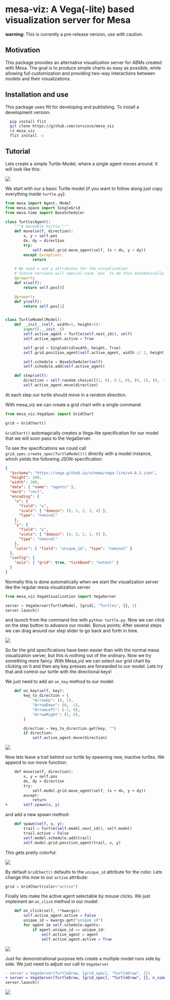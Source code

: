 # mesa-viz: A Vega(-lite) based visualization server for Mesa

**warning:** This is currently a pre-release version, use with caution.

## Motivation

This package provides an alternative visualization server for ABMs created with Mesa. The goal is to produce simple charts as easy as possible, while allowing full customization and providing two-way interactions between models and their visualizations.

## Installation and use

This package uses flit for developing and publishing. To install a development version:

```bash
  pip install flit
  git clone https://github.com/corvince/mesa_viz
  cd mesa_viz
  flit install -s
```

## Tutorial

Lets create a simple Turtle-Model, where a single agent moves around. It will look like this:

![](tutorial/step0.gif)

We start with our a basic Turtle model (if you want to follow along just copy everything inside `turtle.py`):

```python
from mesa import Agent, Model
from mesa.space import SingleGrid
from mesa.time import BaseScheduler

class Turtle(Agent):
    """A moveable turtle."""
    def move(self, direction):
        x, y = self.pos
        dx, dy = direction
        try:
            self.model.grid.move_agent(self, (x + dx, y + dy))
        except Exception:
            return

    # We need x and y attributes for the visualization
    # future versions will special-case `pos` to do this automatically
    @property
    def x(self):
        return self.pos[0]

    @property
    def y(self):
        return self.pos[1]


class TurtleModel(Model):
    def __init__(self, width=5, height=5):
        super().__init__()
        self.active_agent = Turtle(self.next_id(), self)
        self.active_agent.active = True

        self.grid = SingleGrid(width, height, True)
        self.grid.position_agent(self.active_agent, width // 2, height // 2)

        self.schedule = BaseScheduler(self)
        self.schedule.add(self.active_agent)

    def step(self):
        direction = self.random.choice([(1, 0), (-1, 0), (0, 1), (0, -1)])
        self.active_agent.move(direction)
```

At each step our turtle should move in a random direction.

With mesa_viz we can create a grid chart with a single command:

```python
from mesa_viz.VegaSpec import GridChart

grid = GridChart()
```

`GridChart()` automagically creates a Vega-lite specification for our model that we will soon pass to the VegaServer.

To see the specifications we could call `grid_spec.create_spec(TurtleModel())` directly with a model instance, which yields the following JSON-specification:

```json
{
  "$schema": "https://vega.github.io/schema/vega-lite/v4.8.1.json",
  "height": 200,
  "width": 200,
  "data": { "name": "agents" },
  "mark": "rect",
  "encoding": {
    "x": {
      "field": "x",
      "scale": { "domain": [0, 1, 2, 3, 4] },
      "type": "nominal"
    },
    "y": {
      "field": "y",
      "scale": { "domain": [4, 3, 2, 1, 0] },
      "type": "nominal"
    },
    "color": { "field": "unique_id", "type": "nominal" }
  },
  "config": {
    "axis": { "grid": true, "tickBand": "extent" }
  }
}
```

Normally this is done automatically when we start the visualization server like the regular mesa visualization server

```python
from mesa_viz.VegaVisualization import VegaServer

server = VegaServer(TurtleModel, [grid], "Turtles", {}, 1)
server.launch()
```

and launch from the command line with `python turtle.py`. Now we can click on the step button to advance our model. Bonus points: After several steps we can drag around our step slider to go back and forth in time.

![](tutorial/step0.gif)

So far the grid specifications have been easier than with the normal mesa visualization server, but this is nothing out of the ordinary. Now we try something more fancy. With Mesa_viz we can select our grid chart by clicking on it and then any key presses are forwarded to our model. Lets try that and control our turtle with the directional keys!

We just need to add an `on_key` method to our model:

```python
    def on_key(self, key):
        key_to_direction = {
            "ArrowUp": (0, 1),
            "ArrowDown": (0, -1),
            "ArrowLeft": (-1, 0),
            "ArrowRight": (1, 0),
        }

        direction = key_to_direction.get(key, "")
        if direction:
            self.active_agent.move(direction)
```

![](tutorial/step1.gif)

Now lets leave a trail behind our turtle by spawning new, inactive turtles. We append to our move function:

```diff
    def move(self, direction):
        x, y = self.pos
        dx, dy = direction
        try:
            self.model.grid.move_agent(self, (x + dx, y + dy))
        except:
            return
+       self.spawn(x, y)
```

and add a new spawn method:

```python
    def spawn(self, x, y):
        trail = Turtle(self.model.next_id(), self.model)
        trail.active = False
        self.model.schedule.add(trail)
        self.model.grid.position_agent(trail, x, y)
```

This gets pretty colorful:

![](tutorial/step2.gif)

By default `GridChart()` defaults to the `unique_id` attribute for the color. Lets change this now to our `active` attribute:

```python
grid = GridChart(color="active")
```

Finally lets make the active agent selectable by mouse clicks. We just implement an `on_click` method in our model:

```python
    def on_click(self, **kwargs):
        self.active_agent.active = False
        unique_id = kwargs.get("unique_id")
        for agent in self.schedule.agents:
            if agent.unique_id == unique_id:
                self.active_agent = agent
                self.active_agent.active = True
```

![](tutorial/step3.gif)

Just for demonstrational purpose lets create a multiple model runs side by side. We just need to adjust our call to `VegaServer`

```diff
- server = VegaServer(TurtleDraw, [grid_spec], "TurtleDraw", {})
+ server = VegaServer(TurtleDraw, [grid_spec], "TurtleDraw", {}, n_simulations=3)
server.launch()
```

![](tutorial/multimodel.gif)
